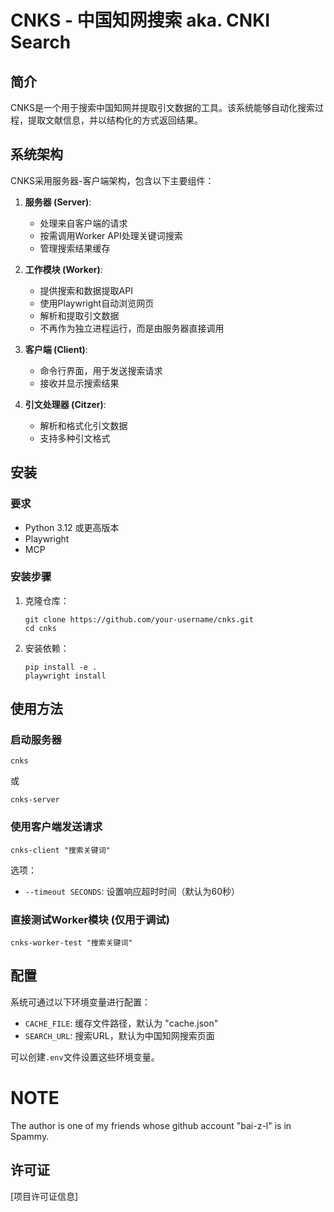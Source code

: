 # CNKS - 中国知网搜索 aka. CNKI Search

## 简介

CNKS是一个用于搜索中国知网并提取引文数据的工具。该系统能够自动化搜索过程，提取文献信息，并以结构化的方式返回结果。

## 系统架构

CNKS采用服务器-客户端架构，包含以下主要组件：

1. **服务器 (Server)**: 
   - 处理来自客户端的请求
   - 按需调用Worker API处理关键词搜索
   - 管理搜索结果缓存

2. **工作模块 (Worker)**: 
   - 提供搜索和数据提取API
   - 使用Playwright自动浏览网页
   - 解析和提取引文数据
   - 不再作为独立进程运行，而是由服务器直接调用

3. **客户端 (Client)**:
   - 命令行界面，用于发送搜索请求
   - 接收并显示搜索结果

4. **引文处理器 (Citzer)**:
   - 解析和格式化引文数据
   - 支持多种引文格式

## 安装

### 要求

- Python 3.12 或更高版本
- Playwright
- MCP

### 安装步骤

1. 克隆仓库：
   ```
   git clone https://github.com/your-username/cnks.git
   cd cnks
   ```

2. 安装依赖：
   ```
   pip install -e .
   playwright install
   ```

## 使用方法

### 启动服务器

```
cnks
```
或
```
cnks-server
```

### 使用客户端发送请求

```
cnks-client "搜索关键词"
```

选项：
- `--timeout SECONDS`: 设置响应超时时间（默认为60秒）

### 直接测试Worker模块 (仅用于调试)

```
cnks-worker-test "搜索关键词"
```

## 配置

系统可通过以下环境变量进行配置：

- `CACHE_FILE`: 缓存文件路径，默认为 "cache.json"
- `SEARCH_URL`: 搜索URL，默认为中国知网搜索页面

可以创建`.env`文件设置这些环境变量。


# NOTE

The author is one of my friends whose github account "bai-z-l" is in Spammy.
## 许可证

[项目许可证信息]

